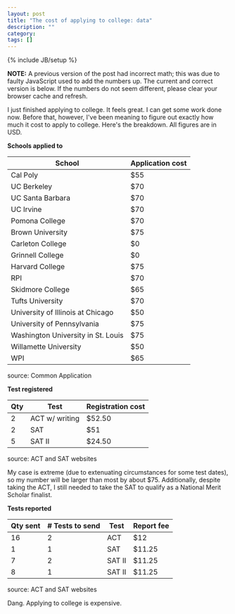 ```yaml
---
layout: post
title: "The cost of applying to college: data"
description: ""
category: 
tags: []
---
```


{% include JB/setup %}

**NOTE:** A previous version of the post had incorrect math; this was due to faulty JavaScript used to add the numbers up. The current and correct version is below. If the numbers do not seem different, please clear your browser cache and refresh.

I just finished applying to college. It feels great. I can get some work done now. Before that, however, I've been meaning to figure out exactly how much it cost to apply to college. Here's the breakdown. All figures are in USD.

**Schools applied to**

| School | Application cost |
| ---- | --- |
| Cal Poly | $55 |
| UC Berkeley | $70 |
| UC Santa Barbara | $70 |
| UC Irvine | $70 |
| Pomona College | $70 |
| Brown University | $75 |
| Carleton College | $0 |
| Grinnell College | $0 |
| Harvard College | $75 |
| RPI | $70 |
| Skidmore College | $65 |
| Tufts University | $70 |
| University of Illinois at Chicago | $50 |
| University of Pennsylvania | $75 |
| Washington University in St. Louis | $75 |
| Willamette University | $50 |
| WPI | $65 |

source: Common Application

**Test registered**

| Qty | Test | Registration cost |
| --- | --- | --- |
| 2 | ACT w/ writing | $52.50 |
| 2 | SAT | $51 |
| 5 | SAT II | $24.50 |

source: ACT and SAT websites

My case is extreme (due to extenuating circumstances for some test dates), so my number will be larger than most by about $75. Additionally, despite taking the ACT, I still needed to take the SAT to qualify as a National Merit Scholar finalist.

**Tests reported**

| Qty sent | # Tests to send | Test | Report fee |
| --- | --- | --- | --- |
| 16 | 2 | ACT | $12 |
| 1 | 1 | SAT | $11.25 |
| 7 | 2 | SAT II | $11.25 |
| 8 | 1 | SAT II | $11.25 |

source: ACT and SAT websites

<div id="totalCost"></div>

Dang. Applying to college is expensive.

<script type="text/javascript" src="//cdnjs.cloudflare.com/ajax/libs/jquery/2.0.3/jquery.min.js">
</script>
<script type="text/javascript" src="/assets/js/applying-to-college.js">
</script>